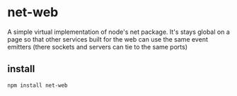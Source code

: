 # net-web

A simple virtual implementation of node's net package.  It's stays global on a page so that other services built for the web can use the same event emitters (there sockets and servers can tie to the same ports)

## install

`npm install net-web`
